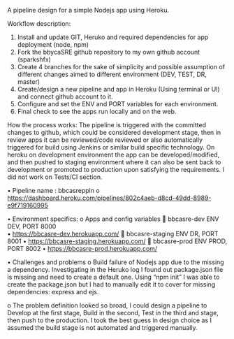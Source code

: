 A pipeline design for a simple Nodejs app using Heroku.

Workflow description:

1.	Install and update GIT, Heruko and required dependencies for app deployment (node, npm)
2.	Fork the bbycaSRE github repository to my own github account (sparkshfx)
3.	Create 4 branches for the sake of simplicity and possible assumption of different changes aimed to different environment 
(DEV, TEST, DR, master)
4.	Create/design a new pipeline and app in Heroku (Using terminal or UI) and connect github account to it.
5.	Configure and set the ENV and PORT variables for each environment.
6.	Final check to see the apps run locally and on the web.

How the process works:
The pipeline is triggered with the committed changes to github, which could be considered development stage, then in review apps it can be reviewed/code reviewed or also automatically triggered for build using Jenkins or similar build specific technology. On heroku on development environment the app can be developed/modified, and then pushed to staging environment where it can also be sent back to development or promoted to production upon satisfying the requirements. I did not work on Tests/CI section.

•	Pipeline name : bbcasreppln 
o	https://dashboard.heroku.com/pipelines/802c4aeb-d8cd-49dd-8989-e9f719160995 

•	Environment specifics:
o	Apps and config variables
	bbcasre-dev                  ENV DEV, PORT 8000   
•	https://bbcasre-dev.herokuapp.com/ 
	bbcasre-staging            ENV DR, PORT 8001
•	https://bbcasre-staging.herokuapp.com/ 
	bbcasre-prod                 ENV PROD, PORT 8002
•	https://bbcasre-prod.herokuapp.com/ 

•	Challenges and problems
o	Build failure of Nodejs app due to the missing a dependency. Investigating in the Heruko log I found out package.json file is missing and need to create a default one. Using “npm init” I was able to create the package.json but I had to manually edit it to cover for missing dependencies: express and ejs.

o	The problem definition looked so broad, I could design a pipeline to Develop at the first stage, Build in the second, Test in the third and stage, then push to the production. I took the best guess in design choice as I assumed the build stage is not automated and triggered manually.





